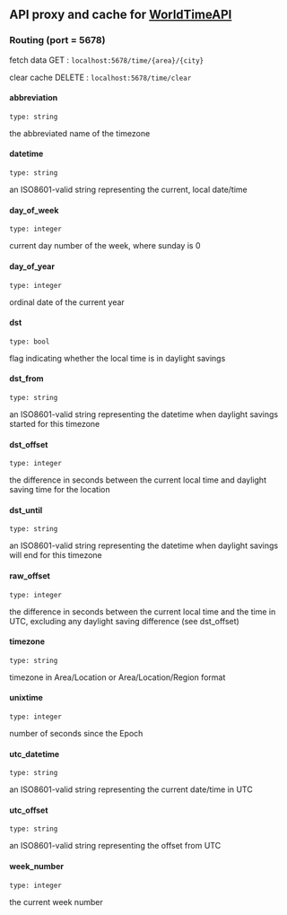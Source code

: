 ## API proxy and cache for [WorldTimeAPI](http://worldtimeapi.org)

### Routing (port = 5678)
fetch data GET : `localhost:5678/time/{area}/{city}`

clear cache DELETE : `localhost:5678/time/clear`

#### abbreviation
`type: string`

the abbreviated name of the timezone

#### datetime
`type: string`

an ISO8601-valid string representing the current, local date/time

#### day_of_week
`type: integer`

current day number of the week, where sunday is 0

#### day_of_year
`type: integer`

ordinal date of the current year

#### dst
`type: bool`

flag indicating whether the local time is in daylight savings

#### dst_from
`type: string`

an ISO8601-valid string representing the datetime when daylight savings started for this timezone

#### dst_offset
`type: integer`

the difference in seconds between the current local time and daylight saving time for the location

#### dst_until
`type: string`

an ISO8601-valid string representing the datetime when daylight savings will end for this timezone

#### raw_offset
`type: integer`

the difference in seconds between the current local time and the time in UTC, excluding any daylight saving difference (see dst_offset)

#### timezone
`type: string`

timezone in Area/Location or Area/Location/Region format

#### unixtime
`type: integer`

number of seconds since the Epoch

#### utc_datetime
`type: string`

an ISO8601-valid string representing the current date/time in UTC

#### utc_offset
`type: string`

an ISO8601-valid string representing the offset from UTC

#### week_number
`type: integer`

the current week number